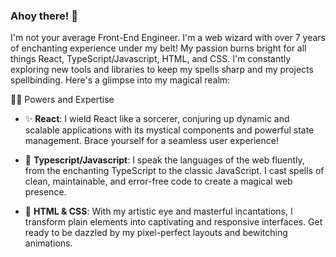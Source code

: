 ### Ahoy there! 🖖

I'm not your average Front-End Engineer. I'm a web wizard with over 7 years of enchanting experience under my belt! My passion burns bright for all things React, TypeScript/Javascript, HTML, and CSS. I'm constantly exploring new tools and libraries to keep my spells sharp and my projects spellbinding. Here's a glimpse into my magical realm:

🧙‍♂️ Powers and Expertise
- ✨ **React**: I wield React like a sorcerer, conjuring up dynamic and scalable applications with its mystical components and powerful state management. Brace yourself for a seamless user experience!

- 🔮 **Typescript/Javascript**: I speak the languages of the web fluently, from the enchanting TypeScript to the classic JavaScript. I cast spells of clean, maintainable, and error-free code to create a magical web presence.

- 💅 **HTML & CSS**: With my artistic eye and masterful incantations, I transform plain elements into captivating and responsive interfaces. Get ready to be dazzled by my pixel-perfect layouts and bewitching animations.
